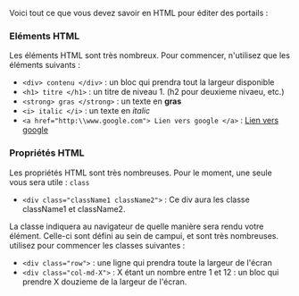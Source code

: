Voici tout ce que vous devez savoir en HTML pour éditer des portails :

### Eléments HTML

Les éléments HTML sont très nombreux. Pour commencer, n'utilisez que les éléments suivants :

* `<div> contenu </div>` : un bloc qui prendra tout la largeur disponible
* `<h1> titre </h1>` : un titre de niveau 1. (h2 pour deuxieme nivaeu, etc.)
* `<strong> gras </strong>` : un texte en **gras**
* `<i> italic </i>` : un texte en *italic*
* `<a href="http:\\www.google.com"> Lien vers google </a>` : [Lien vers google](http:\\www.google.com)

### Propriétés HTML

Les propriétés HTML sont très nombreuses. Pour le moment, une seule vous sera utile : `class` 
* `<div class="className1 className2">` : Ce div aura les classe className1 et className2.

La classe indiquera au navigateur de quelle manière sera rendu votre élément. Celle-ci sont défini au sein de campui, et sont très nombreuses. utilisez pour commencer les classes suivantes : 

* `<div class="row">` : une ligne qui prendra toute la largeur de l'écran
* `<div class="col-md-X">` : X étant un nombre entre 1 et 12 : un bloc qui prendre X douzieme de la largeur de l'écran.
